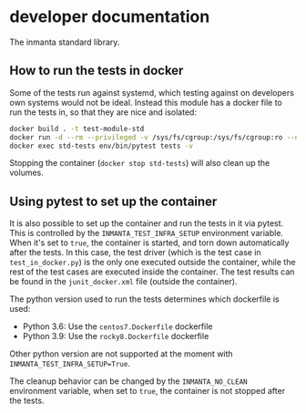 # developer documentation

The inmanta standard library.

## How to run the tests in docker

Some of the tests run against systemd, which testing against on developers own systems would not be ideal.
Instead this module has a docker file to run the tests in, so that they are nice and isolated:

```bash
docker build . -t test-module-std
docker run -d --rm --privileged -v /sys/fs/cgroup:/sys/fs/cgroup:ro --name std-tests test-module-std
docker exec std-tests env/bin/pytest tests -v
```

Stopping the container (`docker stop std-tests`) will also clean up the volumes.

## Using pytest to set up the container

It is also possible to set up the container and run the tests in it via pytest.
This is controlled by the `INMANTA_TEST_INFRA_SETUP` environment variable.
When it's set to `true`, the container is started, and torn down automatically after the tests.
In this case, the test driver (which is the test case in `test_in_docker.py`) is the only one executed outside the container,
while the rest of the test cases are executed inside the container.
The test results can be found in the `junit_docker.xml` file (outside the container).

The python version used to run the tests determines which dockerfile is used:

* Python 3.6: Use the `centos7.Dockerfile` dockerfile
* Python 3.9: Use the `rocky8.Dockerfile` dockerfile

Other python version are not supported at the moment with `INMANTA_TEST_INFRA_SETUP=True`.

The cleanup behavior can be changed by the `INMANTA_NO_CLEAN` environment variable,
when set to `true`, the container is not stopped after the tests.

